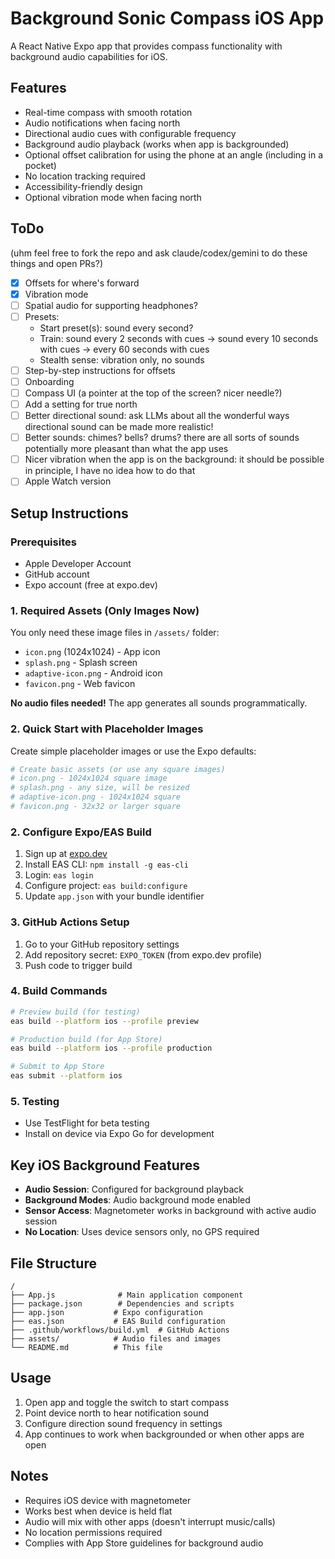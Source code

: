 # Background Sonic Compass iOS App

A React Native Expo app that provides compass functionality with background audio capabilities for iOS.

## Features

- Real-time compass with smooth rotation
- Audio notifications when facing north
- Directional audio cues with configurable frequency
- Background audio playback (works when app is backgrounded)
- Optional offset calibration for using the phone at an angle (including in a pocket)
- No location tracking required
- Accessibility-friendly design
- Optional vibration mode when facing north

## ToDo

(uhm feel free to fork the repo and ask claude/codex/gemini to do these things and open PRs?)

- [x] Offsets for where's forward
- [x] Vibration mode
- [ ] Spatial audio for supporting headphones?
- [ ] Presets:
  - Start preset(s): sound every second?
  - Train: sound every 2 seconds with cues -> sound every 10 seconds with cues -> every 60 seconds with cues
  - Stealth sense: vibration only, no sounds
- [ ] Step-by-step instructions for offsets
- [ ] Onboarding
- [ ] Compass UI (a pointer at the top of the screen? nicer needle?)
- [ ] Add a setting for true north
- [ ] Better directional sound: ask LLMs about all the wonderful ways directional sound can be made more realistic!
- [ ] Better sounds: chimes? bells? drums? there are all sorts of sounds potentially more pleasant than what the app uses
- [ ] Nicer vibration when the app is on the background: it should be possible in principle, I have no idea how to do that
- [ ] Apple Watch version

## Setup Instructions

### Prerequisites

- Apple Developer Account
- GitHub account
- Expo account (free at expo.dev)

### 1. Required Assets (Only Images Now)

You only need these image files in `/assets/` folder:
- `icon.png` (1024x1024) - App icon
- `splash.png` - Splash screen 
- `adaptive-icon.png` - Android icon
- `favicon.png` - Web favicon

**No audio files needed!** The app generates all sounds programmatically.

### 2. Quick Start with Placeholder Images

Create simple placeholder images or use the Expo defaults:

```bash
# Create basic assets (or use any square images)
# icon.png - 1024x1024 square image
# splash.png - any size, will be resized
# adaptive-icon.png - 1024x1024 square
# favicon.png - 32x32 or larger square
```

### 2. Configure Expo/EAS Build

1. Sign up at [expo.dev](https://expo.dev)
2. Install EAS CLI: `npm install -g eas-cli`
3. Login: `eas login`
4. Configure project: `eas build:configure`
5. Update `app.json` with your bundle identifier

### 3. GitHub Actions Setup

1. Go to your GitHub repository settings
2. Add repository secret: `EXPO_TOKEN` (from expo.dev profile)
3. Push code to trigger build

### 4. Build Commands

```bash
# Preview build (for testing)
eas build --platform ios --profile preview

# Production build (for App Store)
eas build --platform ios --profile production

# Submit to App Store
eas submit --platform ios
```

### 5. Testing

- Use TestFlight for beta testing
- Install on device via Expo Go for development

## Key iOS Background Features

- **Audio Session**: Configured for background playback
- **Background Modes**: Audio background mode enabled
- **Sensor Access**: Magnetometer works in background with active audio session
- **No Location**: Uses device sensors only, no GPS required

## File Structure

```
/
├── App.js              # Main application component
├── package.json        # Dependencies and scripts
├── app.json           # Expo configuration
├── eas.json           # EAS Build configuration
├── .github/workflows/build.yml  # GitHub Actions
├── assets/            # Audio files and images
└── README.md          # This file
```

## Usage

1. Open app and toggle the switch to start compass
2. Point device north to hear notification sound
3. Configure direction sound frequency in settings
4. App continues to work when backgrounded or when other apps are open

## Notes

- Requires iOS device with magnetometer
- Works best when device is held flat
- Audio will mix with other apps (doesn't interrupt music/calls)
- No location permissions required
- Complies with App Store guidelines for background audio
